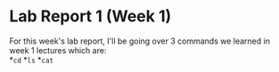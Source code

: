 # Lab Report 1 (Week 1)  
For this week's lab report, I'll be going over 3 commands we learned in week 1 lectures which are:  
*```cd```
*```ls```
*```cat```

